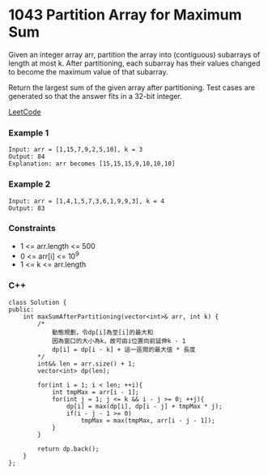 # 1043 Partition Array for Maximum Sum

Given an integer array arr, partition the array into (contiguous) subarrays of length at most k. After partitioning, each subarray has their values changed to become the maximum value of that subarray.

Return the largest sum of the given array after partitioning. Test cases are generated so that the answer fits in a 32-bit integer.

[LeetCode](https://leetcode.cn/problems/partition-array-for-maximum-sum/)


### Example 1

```
Input: arr = [1,15,7,9,2,5,10], k = 3
Output: 84
Explanation: arr becomes [15,15,15,9,10,10,10]
```

### Example 2

```
Input: arr = [1,4,1,5,7,3,6,1,9,9,3], k = 4
Output: 83
```

### Constraints

* 1 <= arr.length <= 500
* 0 <= arr[i] <= 10<sup>9</sup>
* 1 <= k <= arr.length

### C++ 

```
class Solution {
public:
    int maxSumAfterPartitioning(vector<int>& arr, int k) {
        /*
            動態規劃，令dp[i]為至[i]的最大和
            因為窗口的大小為k，故可由i位置向前延伸k - 1
            dp[i] = dp[i - k] + 這一區間的最大值 * 長度
        */
        int&& len = arr.size() + 1;
        vector<int> dp(len);

        for(int i = 1; i < len; ++i){
            int tmpMax = arr[i - 1];
            for(int j = 1; j <= k && i - j >= 0; ++j){
                dp[i] = max(dp[i], dp[i - j] + tmpMax * j);
                if(i - j - 1 >= 0)
                    tmpMax = max(tmpMax, arr[i - j - 1]);
            }
        }

        return dp.back();
    }
};
```